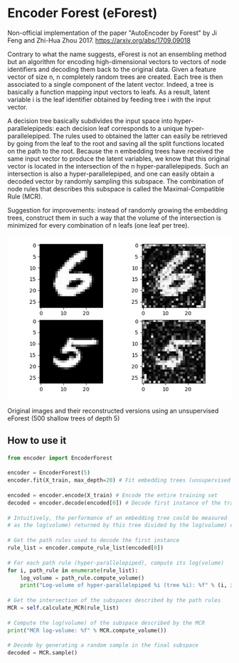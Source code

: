 # Encoder Forest (eForest)

Non-official implementation of the paper "AutoEncoder by Forest" by Ji Feng and Zhi-Hua Zhou 2017.
https://arxiv.org/abs/1709.09018

Contrary to what the name suggests, eForest is not an ensembling method but an algorithm for
encoding high-dimensional vectors to vectors of node identifiers and decoding them back to
the original data. Given a feature vector of size n, n completely random trees are created.
Each tree is then associated to a single component of the latent vector. Indeed, a tree
is basically a function mapping input vectors to leafs. As a result, latent variable i is the
leaf identifier obtained by feeding tree i with the input vector.

A decision tree basically subdivides the input space into hyper-parallelepipeds: each decision leaf
corresponds to a unique hyper-parallelepiped. The rules used to obtained the latter can easily be
retrieved by going from the leaf to the root and saving all the split functions located on the
path to the root. Because the n embedding trees have received the same input vector to produce
the latent variables, we know that this original vector is located in the intersection of the n
hyper-parallelepipeds. Such an intersection is also a hyper-parallelepiped, and one can easily
obtain a decoded vector by randomly sampling this subspace. The combination of node rules that
describes this subspace is called the Maximal-Compatible Rule (MCR).

Suggestion for improvements: instead of randomly growing the embedding trees, construct them
in such a way that the volume of the intersection is minimized for every combination of n leafs
(one leaf per tree).

![alt text](imgs/1.png)

Original images and their reconstructed versions using an unsupervised eForest (500 shallow trees of depth 5)

## How to use it

```python
from encoder import EncoderForest

encoder = EncoderForest(5)
encoder.fit(X_train, max_depth=20) # Fit embedding trees (unsupervised eForest)

encoded = encoder.encode(X_train) # Encode the entire training set
decoded = encoder.decode(encoded[0]) # Decode first instance of the training set

# Intuitively, the performance of an embedding tree could be measured
# as the log(volume) returned by this tree divided by the log(volume) of the MCR.

# Get the path rules used to decode the first instance
rule_list = encoder.compute_rule_list(encoded[0])

# For each path rule (hyper-parallelepiped), compute its log(volume)
for i, path_rule in enumerate(rule_list):
    log_volume = path_rule.compute_volume()
    print("Log-volume of hyper-parallelepiped %i (tree %i): %f" % (i, i, log_volume))

# Get the intersection of the subspaces described by the path rules
MCR = self.calculate_MCR(rule_list)

# Compute the log(volume) of the subspace described by the MCR
print("MCR log-volume: %f" % MCR.compute_volume())

# Decode by generating a random sample in the final subspace
decoded = MCR.sample()
```